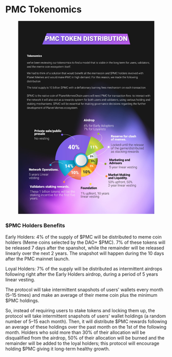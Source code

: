 # PMC Tokenomics

<figure><img src="../../.gitbook/assets/WhatsApp Image 2022-09-25 at 9.41.53 PM (1).jpeg" alt=""><figcaption></figcaption></figure>

### $PMC Holders Benefits&#x20;

Early Holders: 4% of the supply of $PMC will be distributed to meme coin holders (Meme coins selected by the DAO+ $PMC). 7% of these tokens will be released 7 days after the spanshot, while the remainder will be released linearly over the next 2 years. The snapshot will happen during the 10 days after the PMC mainnet launch.

Loyal Holders: 7% of the supply will be distributed as intermittent airdrops following right after the Early Holders airdrop, during a period of 5 years linear vesting.

The protocol will take intermittent snapshots of users' wallets every month (5–15 times) and make an average of their meme coin plus the minimum $PMC holdings.

So, instead of requiring users to stake tokens and locking them up, the protocol will take intermittent snapshots of users' wallet holdings (a random number of 5–15 each month). Then, it will distribute $PMC rewards following an average of these holdings over the past month on the 1st of the following month. Holders who sold more than 30% of their allocation will be disqualified from the airdrop, 50% of their allocation will be burned and the remainder will be added to the loyal holders; this protocol will encourage holding $PMC giving it long-term healthy growth.



